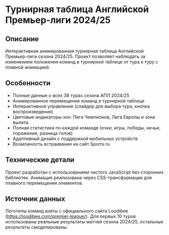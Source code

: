 # Турнирная таблица Английской Премьер-лиги 2024/25

## Описание
Интерактивная анимированная турнирная таблица Английской Премьер-лиги сезона 2024/25. Проект позволяет наблюдать за изменением положения команд в турнирной таблице от тура к туру с плавной анимацией.

## Особенности
- Полные данные о всех 38 турах сезона АПЛ 2024/25
- Анимированное перемещение команд в турнирной таблице
- Интерактивное управление (слайдер для выбора тура, кнопка воспроизведения)
- Цветовые индикаторы зон: Лига Чемпионов, Лига Европы и зона вылета
- Полная статистика по каждой команде (очки, игры, победы, ничьи, поражения, разница голов)
- Адаптивный дизайн с поддержкой мобильных устройств
- Возможность встраивания на сайт Sports.ru

## Технические детали
Проект разработан с использованием чистого JavaScript без сторонних библиотек. Анимация реализована через CSS-трансформации для плавного перемещения элементов.

## Источник данных
Логотипы команд взяты с официального сайта Loodibee (https://loodibee.com/premier-league/). Для первых 10 туров использованы реальные результаты матчей сезона 2024/25, остальные результаты смоделированы. 
